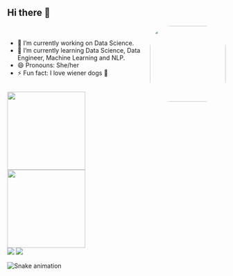 ## Hi there 👋

</div>
  <a href="https://picasion.com/"><img align="right" src="https://i.picasion.com/pic92/11705576d14cf8a76e435c6e8cf3e1c7.gif" width="175" height="175" style="border-radius:50px; alt="https://picasion.com/" /></a><br />



- 🔭 I’m currently working on Data Science.
- 🌱 I’m currently learning Data Science, Data Engineer, Machine Learning and NLP.
- 😄 Pronouns: She/her
- ⚡ Fun fact: I love wiener dogs 🌭


##

<div align="left">
  <a href="https://github.com/gabrielamedeirosds">
  <img height="180em" src="https://github-readme-stats.vercel.app/api?username=gabrielamedeirosds&show_icons=true&theme=radical&include_all_commits=true&count_private=true"/>
  <img height="180em" src="https://github-readme-stats.vercel.app/api/top-langs/?username=gabrielamedeirosds&layout=compact&langs_count=7&theme=radical"/>
</div>
   
  <div> 
  <a href = "mailto:gabrielamedeirosds@gmail.com"><img src="https://img.shields.io/badge/Gmail-D14836?style=for-the-badge&logo=gmail&logoColor=white" target="_blank"></a>
  <a href="https://www.linkedin.com/in/gabriela-medeiros-651a2a172/" target="_blank"><img src="https://img.shields.io/badge/LinkedIn-0077B5?style=for-the-badge&logo=linkedin&logoColor=white" target="_blank"></a> 
    
 
  ![Snake animation](https://github.com/gabrielamedeirosds/gabrielamedeirosds/blob/output/github-contribution-grid-snake.svg)
 
</div>
